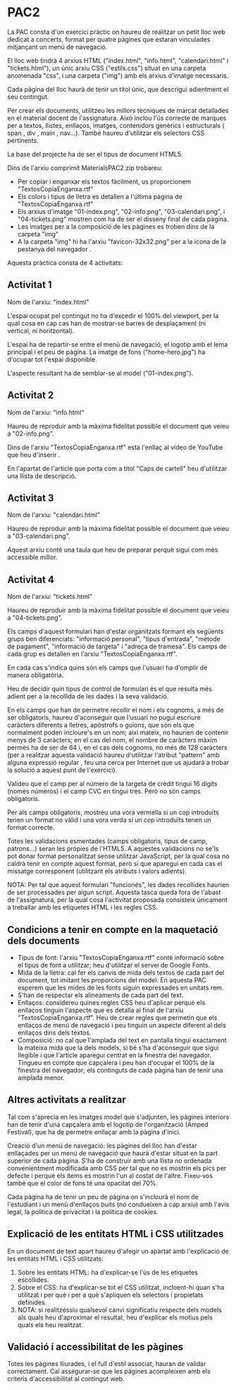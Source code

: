 # PAC2

La PAC consta d'un exercici pràctic on haureu de realitzar un petit lloc web dedicat a concerts, format
per quatre pàgines que estaran vinculades mitjançant un menú de navegació.

El lloc web tindrà 4 arxius HTML ("index.html", "info.html", "calendari.html" i "tickets.html"), un únic arxiu CSS ("estils.css") situat en una carpeta anomenada "css", i una carpeta ("img") amb els arxius d'imatge necessaris.

Cada pàgina del lloc haurà de tenir un títol únic, que descrigui adientment el seu contingut.

Per crear els documents, utilitzeu les millors tècniques de marcat detallades en el material docent de l'assignatura. Això inclou l'ús correcte de marques per a textos, llistes, enllaços, imatges, contenidors genèrics i estructurals ( span , div , main , nav...). També haureu d'utilitzar els selectors CSS
pertinents.

La base del projecte ha de ser el tipus de document HTML5.

Dins de l'arxiu comprimit MaterialsPAC2.zip trobareu:
- Per copiar i enganxar els textos fàcilment, us proporcionem "TextosCopiaEnganxa.rtf"
- Els colors i tipus de lletra es detallen a l'última pàgina de "TextosCopiaEnganxa.rtf"
- Els arxius d'imatge "01-index.png", "02-info.png", "03-calendari.png", i "04-tickets.png" mostren com ha de ser el disseny final de cada pàgina.
- Les imatges per a la composició de les pàgines es troben dins de la carpeta "img"
- A la carpeta "img" hi ha l'arxiu "favicon-32x32.png" per a la icona de la pestanya del navegador .

Aquesta pràctica consta de 4 activitats:

## Activitat 1

Nom de l'arxiu: "index.html"

L'espai ocupat pel contingut no ha d'excedir el 100% del viewport, per la qual cosa en cap cas han de mostrar-se barres de desplaçament (ni vertical, ni horitzontal).

L'espai ha de repartir-se entre el menú de navegació, el logotip amb el lema principal i el peu de pàgina. La imatge de fons ("home-hero.jpg") ha d'ocupar tot l'espai disponible.

L'aspecte resultant ha de semblar-se al model ("01-index.png").

## Activitat 2

Nom de l'arxiu: "info.html"

Haureu de reproduir amb la màxima fidelitat possible el document que veieu a "02-info.png".

Dins de l'arxiu "TextosCopiaEnganxa.rtf" està l'enllaç al vídeo de YouTube que heu d'inserir .

En l'apartat de l'article que porta com a títol "Caps de cartell" heu d'utilitzar una llista de descripció.

## Activitat 3

Nom de l'arxiu: "calendari.html"

Haureu de reproduir amb la màxima fidelitat possible el document que veieu a "03-calendari.png".

Aquest arxiu conté una taula que heu de preparar perquè sigui com més accessible millor.

## Activitat 4

Nom de l'arxiu: "tickets.html"

Haureu de reproduir amb la màxima fidelitat possible el document que veieu a "04-tickets.png".

Els camps d'aquest formulari han d'estar organitzats formant els següents grups ben diferenciats: "informació personal", "tipus d'entrada", "mètode de pagament", "informació de targeta" i "adreça de tramesa". Els camps de cada grup es detallen en l'arxiu "TextosCopiaEnganxa.rtf".

En cada cas s'indica quins són els camps que l'usuari ha d'omplir de manera obligatòria.

Heu de decidir quin tipus de control de formulari és el que resulta més adient per a la recollida de les dades i la seva validació.

En els camps que han de permetre recollir el nom i els cognoms, a més de ser obligatoris, haureu d'aconseguir que l'usuari no pugui escriure caràcters diferents a lletres, apòstrofs o guions, que són els que normalment poden incloure's en un nom; així mateix, no haurien de contenir menys de 3 caràcters; en el cas del nom, el nombre de caràcters màxim permès ha de ser de 64 i, en el cas dels cognoms, no més de 128 caràcters (per a realitzar aquesta validació haureu d'utilitzar l'atribut "pattern" amb alguna expressió regular , feu una cerca per Internet que us ajudarà a trobar la solució a
aquest punt de l'exercici).

Valideu que el camp per al número de la targeta de crèdit tingui 16 dígits (només números) i el camp CVC en tingui tres. Però no són camps obligatoris.

Per als camps obligatoris, mostreu una vora vermella si un cop introduïts tenen un format no vàlid i una vora verda si un cop introduïts tenen un format correcte.

Totes les validacions esmentades (camps obligatoris, tipus de camp, patrons...) seran les pròpies de l'HTML5. A aquestes validacions no se'ls pot donar format personalitzat sense utilitzar JavaScript, per la qual cosa no caldrà tenir en compte aquest format, però sí que aparegui en cada cas el missatge
corresponent (utilitzant els atributs i valors adients).

NOTA: Per tal que aquest formulari "funcionés", les dades recollides haurien de ser processades per algun script. Aquesta tasca queda fora de l'abast de l'assignatura, per la qual cosa l'activitat proposada consisteix únicament a treballar amb les etiquetes HTML i les regles CSS.

## Condicions a tenir en compte en la maquetació dels documents

- Tipus de font: l'arxiu "TextosCopiaEnganxa.rtf" conté informació sobre el tipus de font a utilitzar; heu d'utilitzar el servei de Google Fonts.
- Mida de la lletra: cal fer els canvis de mida dels textos de cada part del document, tot imitant les proporcions del model. En aquesta PAC esperem que les mides de les fonts siguin expressades en unitats rem.
- S'han de respectar els alineaments de cada part del text.
- Enllaços: considereu quines regles CSS heu d'aplicar perquè els enllaços tinguin l'aspecte que es detalla al final de l'arxiu "TextosCopiaEnganxa.rtf". Heu de crear regles que permetin que els enllaços de menú de navegació i peu tinguin un aspecte diferent al dels enllaços dins dels textos.
- Composició: no cal que l'amplada del text en pantalla tingui exactament la mateixa mida que la dels models, si bé s'ha d'aconseguir que sigui llegible i que l'article aparegui centrat en la finestra del navegador. Tingueu en compte que capçalera i peu han d'ocupar el 100% de la finestra del navegador; els continguts de cada pàgina han de tenir una amplada menor.

## Altres activitats a realitzar

Tal com s'aprecia en les imatges model que s'adjunten, les pàgines interiors han de tenir d'una capçalera amb el logotip de l'organització (Amped Festival), que ha de permetre enllaçar amb la pàgina d'inici.

Creació d'un menú de navegació: les pàgines del lloc han d'estar enllaçades per un menú de navegació que haurà d'estar situat en la part superior de cada pàgina. S'ha de construir amb una llista no ordenada convenientment modificada amb CSS per tal que no es mostrin els pics per defecte i perquè els ítems es mostrin l'un al costat de l'altre. Fixeu-vos també que el color de fons té una opacitat del 70%.

Cada pàgina ha de tenir un peu de pàgina on s'inclourà el nom de l'estudiant i un menú d'enllaços buits (no condueixen a cap arxiu) amb l'avís legal, la política de privacitat i la política de cookies.

## Explicació de les entitats HTML i CSS utilitzades

En un document de text apart haureu d'afegir un apartat amb l'explicació de les entitats HTML i CSS utilitzats:

1. Sobre les entitats HTML: ha d'explicar-se l'ús de les etiquetes escollides.
2. Sobre el CSS: ha d'explicar-se tot el CSS utilitzat, incloent-hi quan s'ha utilitzat i per què i per a què s'apliquen els selectors i propietats definides.
3. NOTA: si realitzéssiu qualsevol canvi significatiu respecte dels models als quals heu d'aproximar el resultat, heu d'explicar els motius pels quals els heu realitzat.

## Validació i accessibilitat de les pàgines

Totes les pàgines lliurades, i el full d'estil associat, hauran de validar correctament. Cal assegurar-se
que les pàgines acompleixen amb els criteris d'accessibilitat al contingut web.